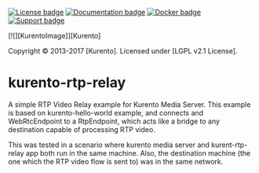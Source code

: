 [![License badge](https://img.shields.io/badge/license-LGPL-blue.svg)](http://www.gnu.org/licenses/lgpl-2.1.html)
[![Documentation badge](https://readthedocs.org/projects/fiware-orion/badge/?version=latest)](http://doc-kurento.readthedocs.org/en/latest/)
[![Docker badge](https://img.shields.io/docker/pulls/fiware/orion.svg)](https://hub.docker.com/r/fiware/stream-oriented-kurento/)
[![Support badge]( https://img.shields.io/badge/support-sof-yellowgreen.svg)](http://stackoverflow.com/questions/tagged/kurento)

[![][KurentoImage]][Kurento]

Copyright © 2013-2017 [Kurento]. Licensed under [LGPL v2.1 License].

kurento-rtp-relay
===================

A simple RTP Video Relay example for Kurento Media Server.
This example is based on kurento-hello-world example, and connects and WebRtcEndpoint
to a RtpEndpoint, which acts like a bridge to any destination capable of processing
RTP video.

This was tested in a scenario where kurento media server and kurent-rtp-relay app
both run in the same machine. Also, the destination machine
(the one which the RTP video flow is sent to) was in the same network.

